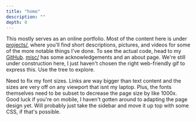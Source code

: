 ```yaml
---
title: "home"
description: ""
depth: 0
---
```


This mostly serves as an online portfolio.
Most of the content here is under [projects/](/projects), where you'll find short descriptions, pictures, and videos for some of the more notable things I've done.
To see the actual code, head to my [GitHub](https://github.com/kmakmichael).
[misc/](/misc) has some acknowledgements and an about page.
We're still under construction here, I just haven't chosen the right web-friendly gif to express this.
Use the tree to explore.

Need to fix my font sizes.
Links are way bigger than text content and the sizes are very off on any viewport that isnt my laptop.
Plus, the fonts themselves need to be subset to decrease the page size by like 1000x.
Good luck if you're on mobile, I haven't gotten around to adapting the page design yet.
Will probably just take the sidebar and move it up top with some CSS, if that's possible.